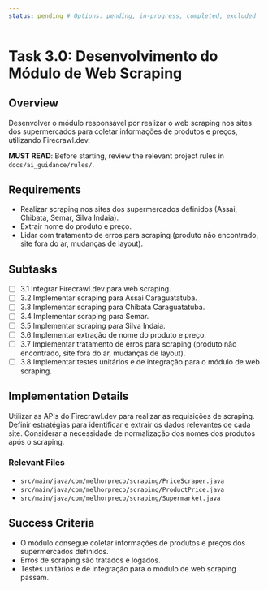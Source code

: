 ```yaml
---
status: pending # Options: pending, in-progress, completed, excluded
---
```


# Task 3.0: Desenvolvimento do Módulo de Web Scraping

## Overview

Desenvolver o módulo responsável por realizar o web scraping nos sites dos supermercados para coletar informações de produtos e preços, utilizando Firecrawl.dev.

**MUST READ**: Before starting, review the relevant project rules in `docs/ai_guidance/rules/`.

## Requirements

- Realizar scraping nos sites dos supermercados definidos (Assai, Chibata, Semar, Silva Indaia).
- Extrair nome do produto e preço.
- Lidar com tratamento de erros para scraping (produto não encontrado, site fora do ar, mudanças de layout).

## Subtasks

- [ ] 3.1 Integrar Firecrawl.dev para web scraping.
- [ ] 3.2 Implementar scraping para Assai Caraguatatuba.
- [ ] 3.3 Implementar scraping para Chibata Caraguatatuba.
- [ ] 3.4 Implementar scraping para Semar.
- [ ] 3.5 Implementar scraping para Silva Indaia.
- [ ] 3.6 Implementar extração de nome do produto e preço.
- [ ] 3.7 Implementar tratamento de erros para scraping (produto não encontrado, site fora do ar, mudanças de layout).
- [ ] 3.8 Implementar testes unitários e de integração para o módulo de web scraping.

## Implementation Details

Utilizar as APIs do Firecrawl.dev para realizar as requisições de scraping.
Definir estratégias para identificar e extrair os dados relevantes de cada site.
Considerar a necessidade de normalização dos nomes dos produtos após o scraping.

### Relevant Files

- `src/main/java/com/melhorpreco/scraping/PriceScraper.java`
- `src/main/java/com/melhorpreco/scraping/ProductPrice.java`
- `src/main/java/com/melhorpreco/scraping/Supermarket.java`

## Success Criteria

- O módulo consegue coletar informações de produtos e preços dos supermercados definidos.
- Erros de scraping são tratados e logados.
- Testes unitários e de integração para o módulo de web scraping passam.
